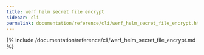 ```yaml
---
title: werf helm secret file encrypt
sidebar: cli
permalink: documentation/reference/cli/werf_helm_secret_file_encrypt.html
---
```


{% include /documentation/reference/cli/werf_helm_secret_file_encrypt.md %}
